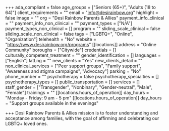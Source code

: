 +++
ada_compliant = false
age_groups = ["Seniors (65+)", "Adults (18 to 64)"]
client_requirements = ""
email = "info@desirainbow.org"
highlight = false
image = ""
org = "Desi Rainbow Parents & Allies"
payment_info_clinical = ""
payment_info_non_clinical = ""
payment_types = ["N/A"]
payment_types_non_clinical = []
program = ""
sliding_scale_clinical = false
sliding_scale_non_clinical = false
tags = ["LGBTQ+", "Online", "Organization"]
telehealth = "No"
website = "https://www.desirainbow.org/programs"
[[locations]]
address = "Online Community"
boroughs = ["Citywide"]
credentials = []
culturally_competent_treatment = ""
gender_identification = []
languages = ["English"]
latLng = ""
new_clients = "Yes"
new_clients_detail = ""
non_clinical_services = ["Peer support groups", "Family support", "Awareness and stigma campaigns", "Advocacy"]
parking = "No"
phone_number = ""
psychotherapy = false
psychotherapy_specialties = []
psychotherapy_types = []
public_transportation = []
services = []
staff_gender = ["Transgender", "Nonbinary", "Gender-neutral", "Male", "Female"]
trainings = ""
[[locations.hours_of_operation]]
day_hours = "Monday - Friday: 9 am - 5 pm"
[[locations.hours_of_operation]]
day_hours = "Support groups available in the evenings"

+++
Desi Rainbow Parents & Allies mission is to foster understanding and acceptance among families, with the goal of affirming and celebrating our LGBTQ+ loved ones.